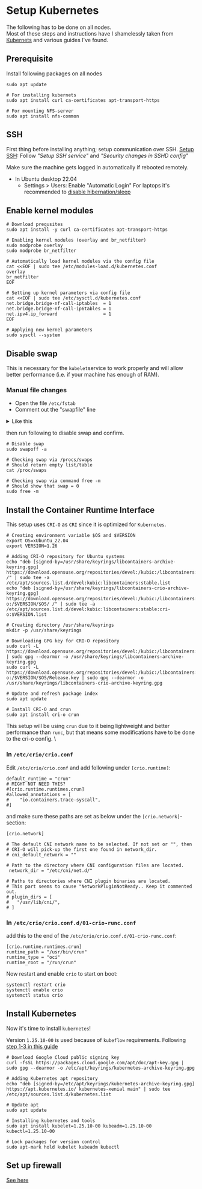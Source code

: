 
# Setup Kubernetes
The following has to be done on all nodes.\
Most of these steps and instructions have I shamelessly taken from [Kubernets](https://kubernetes.io/docs/setup/production-environment/tools/kubeadm/install-kubeadm/) and various guides I've found. 

## Prerequisite

Install following packages on all nodes
```
sudo apt update

# For installing kubernets
sudo apt install curl ca-certificates apt-transport-https

# For mounting NFS-server
sudo apt install nfs-common 
```

## SSH
First thing before installing anything; setup communication over SSH.
[Setup SSH](setup_ssh.md): Follow *"Setup SSH service"* and _"Security changes in SSHD config"_

Make sure the machine gets logged in automatically if rebooted remotely.
- In Ubuntu desktop 22.04
  - Settings > Users: Enable "Automatic Login"
For laptops it's recommended to [disable hibernation/sleep](setup_extra.md#ubuntu-server-specific)



## Enable kernel modules
```
# Download prequsites
sudo apt install -y curl ca-certificates apt-transport-https

# Enabling kernel modules (overlay and br_netfilter)
sudo modprobe overlay
sudo modprobe br_netfilter

# Automatically load kernel modules via the config file
cat <<EOF | sudo tee /etc/modules-load.d/kubernetes.conf
overlay
br_netfilter
EOF

# Setting up kernel parameters via config file
cat <<EOF | sudo tee /etc/sysctl.d/kubernetes.conf
net.bridge.bridge-nf-call-iptables  = 1
net.bridge.bridge-nf-call-ip6tables = 1
net.ipv4.ip_forward                 = 1
EOF

# Applying new kernel parameters
sudo sysctl --system
```
## Disable swap
This is necessary for the `kubelet`service to work properly and will allow better performance (i.e. if your machine has enough of RAM).

### Manual file changes
- Open the file `/etc/fstab`
- Comment out the "swapfile" line

<details> 
 <summary>Like this</summary>
 
```
# /etc/fstab: static file system information.
#
# Use 'blkid' to print the universally unique identifier for a
# device; this may be used with UUID= as a more robust way to name devices
# that works even if disks are added and removed. See fstab(5).
#
# <file system> <mount point>   <type>  <options>       <dump>  <pass>
# / was on /dev/nvme0n1p6 during installation
UUID=1280b09c-bdbb-4dc9-b93f-34d6323a97da /               ext4    errors=remount-ro 0       1
# /boot/efi was on /dev/nvme0n1p1 during installation
UUID=184F-388A  /boot/efi       vfat    umask=0077      0       1
#/swapfile                                 none            swap    sw              0       0
```

</details>

then run following to disable swap and confirm.
```
# Disable swap
sudo swapoff -a

# Checking swap via /procs/swaps
# Should return empty list/table
cat /proc/swaps

# Checking swap via command free -m
# Should show that swap = 0
sudo free -m
```

## Install the Container Runtime Interface
This setup uses `CRI-O` as `CRI` since it is optimized for `Kubernetes`. 
```
# Creating environment variable $OS and $VERSION
export OS=xUbuntu_22.04
export VERSION=1.26

# Adding CRI-O repository for Ubuntu systems
echo "deb [signed-by=/usr/share/keyrings/libcontainers-archive-keyring.gpg] https://download.opensuse.org/repositories/devel:/kubic:/libcontainers:/stable/$OS/ /" | sudo tee -a /etc/apt/sources.list.d/devel:kubic:libcontainers:stable.list
echo "deb [signed-by=/usr/share/keyrings/libcontainers-crio-archive-keyring.gpg] https://download.opensuse.org/repositories/devel:/kubic:/libcontainers:/stable:/cri-o:/$VERSION/$OS/ /" | sudo tee -a /etc/apt/sources.list.d/devel:kubic:libcontainers:stable:cri-o:$VERSION.list

# Creating directory /usr/share/keyrings
mkdir -p /usr/share/keyrings

# Downloading GPG key for CRI-O repository
sudo curl -L https://download.opensuse.org/repositories/devel:/kubic:/libcontainers:/stable/$OS/Release.key | sudo gpg --dearmor -o /usr/share/keyrings/libcontainers-archive-keyring.gpg
sudo curl -L https://download.opensuse.org/repositories/devel:/kubic:/libcontainers:/stable:/cri-o:/$VERSION/$OS/Release.key | sudo gpg --dearmor -o /usr/share/keyrings/libcontainers-crio-archive-keyring.gpg

# Update and refresh package index
sudo apt update

# Install CRI-O and crun
sudo apt install cri-o crun

```

This setup will be using `crun` due to it being lightweight and better performance than `runc`, but that means some modifications have to be done to the cri-o config. \
### In `/etc/crio/crio.conf`
Edit `/etc/crio/crio.conf` and add following under `[crio.runtime]`:
```
default_runtime = "crun"
# MIGHT NOT NEED THIS?
#[crio.runtime.runtimes.crun]
#allowed_annotations = [
#    "io.containers.trace-syscall",
#]
```

and make sure these paths are set as below under the `[crio.network]`-section:
```
[crio.network]

# The default CNI network name to be selected. If not set or "", then
# CRI-O will pick-up the first one found in network_dir.
# cni_default_network = ""

# Path to the directory where CNI configuration files are located.
 network_dir = "/etc/cni/net.d/"

# Paths to directories where CNI plugin binaries are located.
# This part seems to cause "NetworkPluginNotReady.. Keep it commented out.
# plugin_dirs = [
# 	"/usr/lib/cni/",
# ]

```

### In `/etc/crio/crio.conf.d/01-crio-runc.conf`
add this to the end of the `/etc/crio/crio.conf.d/01-crio-runc.conf`:
```
[crio.runtime.runtimes.crun]
runtime_path = "/usr/bin/crun"
runtime_type = "oci"
runtime_root = "/run/crun"
```

Now restart and enable `crio` to start on boot: 
```
systemctl restart crio
systemctl enable crio
systemctl status crio
```

## Install Kubernetes
Now it's time to install `kubernetes`!

Version `1.25.10-00` is used because of `kubeflow` requirements.
Following [step 1-3 in this guide](https://kubernetes.io/docs/tasks/tools/install-kubectl-linux/#install-using-native-package-management)
``` 
# Download Google Cloud public signing key
curl -fsSL https://packages.cloud.google.com/apt/doc/apt-key.gpg | sudo gpg --dearmor -o /etc/apt/keyrings/kubernetes-archive-keyring.gpg

# Adding Kubernetes apt repository
echo "deb [signed-by=/etc/apt/keyrings/kubernetes-archive-keyring.gpg] https://apt.kubernetes.io/ kubernetes-xenial main" | sudo tee /etc/apt/sources.list.d/kubernetes.list

# Update apt
sudo apt update

# Installing kubernetes and tools
sudo apt install kubelet=1.25.10-00 kubeadm=1.25.10-00 kubectl=1.25.10-00

# Lock packages for version control
sudo apt-mark hold kubelet kubeadm kubectl
```

## Set up firewall
[See here](setup_firewall.md)
